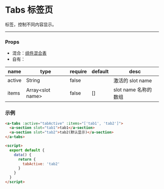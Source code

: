# Tabs 标签页

标签，控制不同内容显示。

---

### Props

- 混合：[组件混合表](docs/components/mixins/Components.md)
- 自有：

| name   | type               | require | default | desc                 |
| ------ | ------------------ | ------- | ------- | -------------------- |
| active | String             | false   |         | 激活的 slot name     |
| items  | Array\<slot name\> | false   | []      | slot name 名称的数组 |

### 示例

```html
<a-tabs :active="tabActive" :items="['tab1', 'tab2']">
  <a-section slot="tab1">tab1</a-section>
  <a-section slot="tab2">tab2(默认显示)</a-section>
</a-tabs>

<script>
  export default {
    data() {
      return {
        tabActive: 'tab2'
      }
    }
  }
</script>
```
